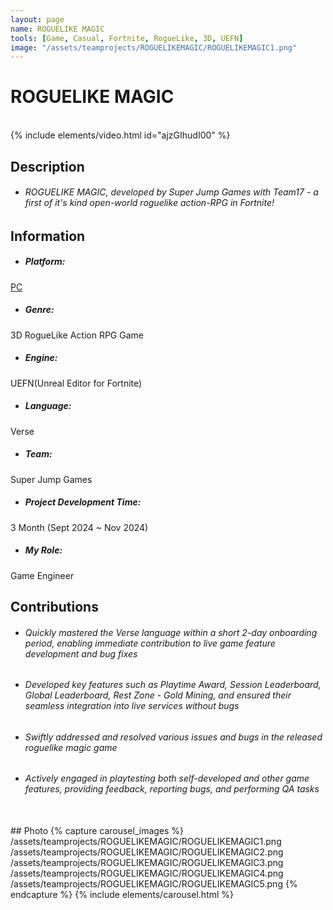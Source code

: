 ```yaml
---
layout: page
name: ROGUELIKE MAGIC
tools: [Game, Casual, Fortnite, RogueLike, 3D, UEFN]
image: "/assets/teamprojects/ROGUELIKEMAGIC/ROGUELIKEMAGIC1.png"
---
```


# ROGUELIKE MAGIC

<br>
{% include elements/video.html id="ajzGIhudI00" %}

## Description
- ###### ROGUELIKE MAGIC, developed by Super Jump Games with Team17 - a first of it's kind open-world roguelike action-RPG in Fortnite!


## Information
- ##### **Platform**: 
[PC](https://www.fortnite.com/@team17usa/9996-0287-9937?lang=en-US)
- ##### **Genre**: 
3D RogueLike Action RPG Game
- ##### **Engine**: 
UEFN(Unreal Editor for Fortnite)
- ##### **Language**: 
Verse
- ##### **Team**: 
Super Jump Games
- ##### **Project Development Time**: 
3 Month (Sept 2024 ~ Nov 2024)
- ##### **My Role**: 
Game Engineer


## Contributions
 - ###### Quickly mastered the Verse language within a short 2-day onboarding period, enabling immediate contribution to live game feature development and bug fixes
 - ###### Developed key features such as Playtime Award, Session Leaderboard, Global Leaderboard, Rest Zone - Gold Mining, and ensured their seamless integration into live services without bugs
 - ###### Swiftly addressed and resolved various issues and bugs in the released roguelike magic game
 - ###### Actively engaged in playtesting both self-developed and other game features, providing feedback, reporting bugs, and performing QA tasks


<br>
## Photo
{% capture carousel_images %}
/assets/teamprojects/ROGUELIKEMAGIC/ROGUELIKEMAGIC1.png
/assets/teamprojects/ROGUELIKEMAGIC/ROGUELIKEMAGIC2.png
/assets/teamprojects/ROGUELIKEMAGIC/ROGUELIKEMAGIC3.png
/assets/teamprojects/ROGUELIKEMAGIC/ROGUELIKEMAGIC4.png
/assets/teamprojects/ROGUELIKEMAGIC/ROGUELIKEMAGIC5.png
{% endcapture %}
{% include elements/carousel.html %}